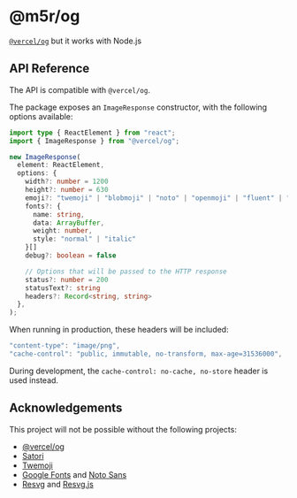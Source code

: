 # @m5r/og

[`@vercel/og`](https://vercel.com/docs/concepts/functions/edge-functions/og-image-generation) but it works with Node.js

## API Reference

The API is compatible with `@vercel/og`.

The package exposes an `ImageResponse` constructor, with the following options available:

```ts
import type { ReactElement } from "react";
import { ImageResponse } from "@vercel/og";

new ImageResponse(
  element: ReactElement,
  options: {
    width?: number = 1200
    height?: number = 630
    emoji?: "twemoji" | "blobmoji" | "noto" | "openmoji" | "fluent" | "fluentFlat" = "twemoji",
    fonts?: {
      name: string,
      data: ArrayBuffer,
      weight: number,
      style: "normal" | "italic"
    }[]
    debug?: boolean = false

    // Options that will be passed to the HTTP response
    status?: number = 200
    statusText?: string
    headers?: Record<string, string>
  },
);
```

When running in production, these headers will be included:

```ts
"content-type": "image/png",
"cache-control": "public, immutable, no-transform, max-age=31536000",
```

During development, the `cache-control: no-cache, no-store` header is used instead.

## Acknowledgements

This project will not be possible without the following projects:

- [@vercel/og](https://vercel.com/docs/concepts/functions/edge-functions/og-image-generation)
- [Satori](https://github.com/vercel/satori)
- [Twemoji](https://github.com/twitter/twemoji)
- [Google Fonts](https://fonts.google.com) and [Noto Sans](https://www.google.com/get/noto/)
- [Resvg](https://github.com/RazrFalcon/resvg) and [Resvg.js](https://github.com/yisibl/resvg-js)
